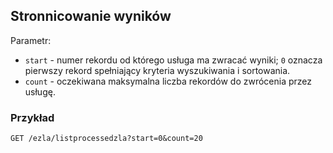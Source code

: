 ## Stronnicowanie wyników

Parametr:
- `start` - numer rekordu od którego usługa ma zwracać wyniki; `0` oznacza pierwszy rekord spełniający kryteria wyszukiwania i sortowania.
- `count` - oczekiwana maksymalna liczba rekordów do zwrócenia przez usługę.

### Przykład
`GET /ezla/listprocessedzla?start=0&count=20`
